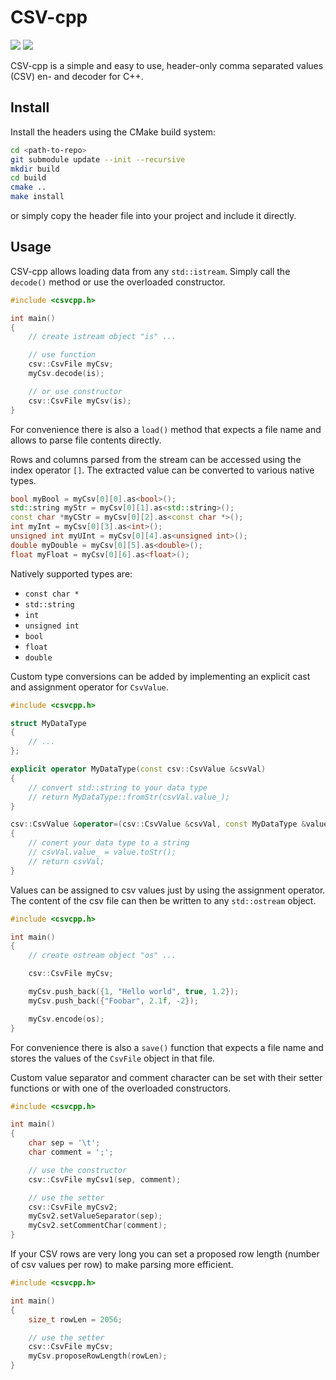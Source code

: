 # CSV-cpp
![](https://travis-ci.org/Rookfighter/csv-cpp.svg?branch=master)
![](https://ci.appveyor.com/api/projects/status/o55jm3mjodtat75g?svg=true)

CSV-cpp is a simple and easy to use, header-only comma separated values (CSV) en- and decoder for C++.

## Install

Install the headers using the CMake build system:

```sh
cd <path-to-repo>
git submodule update --init --recursive
mkdir build
cd build
cmake ..
make install
```

or simply copy the header file into your project and include it directly.

## Usage

CSV-cpp allows loading data from any ```std::istream```. Simply call
the ```decode()``` method or use the overloaded constructor.

```cpp
#include <csvcpp.h>

int main()
{
	// create istream object "is" ...

	// use function
	csv::CsvFile myCsv;
	myCsv.decode(is);

	// or use constructor
	csv::CsvFile myCsv(is);
}
```

For convenience there is also a ```load()``` method that expects a file name
and allows to parse file contents directly.

Rows and columns parsed from the stream can be accessed using the index
operator ```[]```. The extracted value can be converted to various native
types.

```cpp
bool myBool = myCsv[0][0].as<bool>();
std::string myStr = myCsv[0][1].as<std::string>();
const char *myCStr = myCsv[0][2].as<const char *>();
int myInt = myCsv[0][3].as<int>();
unsigned int myUInt = myCsv[0][4].as<unsigned int>();
double myDouble = myCsv[0][5].as<double>();
float myFloat = myCsv[0][6].as<float>();
```

Natively supported types are:

* ```const char *```
* ```std::string```
* ```int```
* ```unsigned int```
* ```bool```
* ```float```
* ```double```

Custom type conversions can be added by implementing an explicit cast and assignment operator
for ```CsvValue```.

```cpp
#include <csvcpp.h>

struct MyDataType
{
	// ...
};

explicit operator MyDataType(const csv::CsvValue &csvVal)
{
	// convert std::string to your data type
	// return MyDataType::fromStr(csvVal.value_);
}

csv::CsvValue &operator=(csv::CsvValue &csvVal, const MyDataType &value)
{
	// conert your data type to a string
	// csvVal.value_ = value.toStr();
	// return csvVal;
}
```

Values can be assigned to csv values just by using the assignment operator.
The content of the csv file can then be written to any ```std::ostream``` object.

```cpp
#include <csvcpp.h>

int main()
{
	// create ostream object "os" ...

	csv::CsvFile myCsv;

	myCsv.push_back({1, "Hello world", true, 1.2});
	myCsv.push_back({"Foobar", 2.1f, -2});

	myCsv.encode(os);
}
```

For convenience there is also a ```save()``` function that expects a file name
and stores the values of the ```CsvFile``` object in that file.

Custom value separator and comment character can be set with their setter
functions or with one of the overloaded constructors.

```cpp
#include <csvcpp.h>

int main()
{
	char sep = '\t';
	char comment = ';';

	// use the constructor
	csv::CsvFile myCsv1(sep, comment);

	// use the setter
	csv::CsvFile myCsv2;
	myCsv2.setValueSeparator(sep);
	myCsv2.setCommentChar(comment);
}
```

If your CSV rows are very long you can set a proposed row length
(number of csv values per row) to make parsing more efficient.

```cpp
#include <csvcpp.h>

int main()
{
	size_t rowLen = 2056;

	// use the setter
	csv::CsvFile myCsv;
	myCsv.proposeRowLength(rowLen);
}
```

